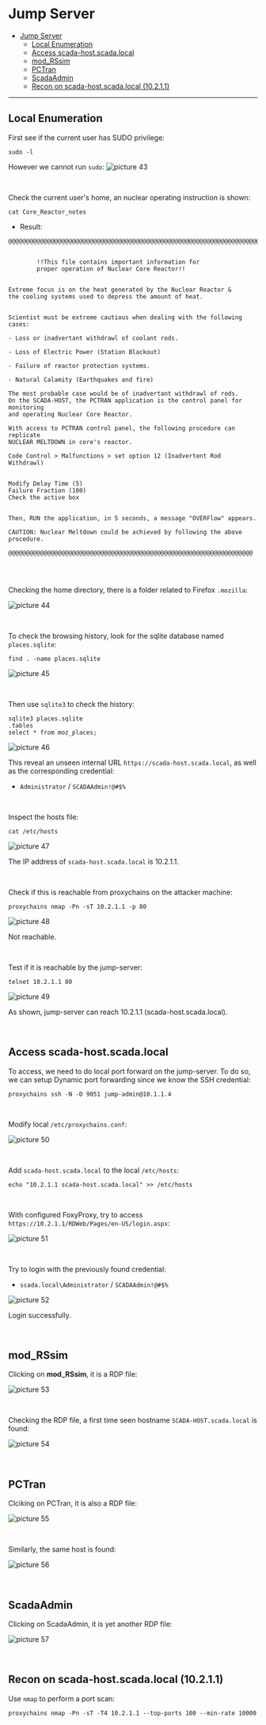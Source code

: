 # Jump Server

- [Jump Server](#jump-server)
  - [Local Enumeration](#local-enumeration)
  - [Access scada-host.scada.local](#access-scada-hostscadalocal)
  - [mod_RSsim](#mod_rssim)
  - [PCTran](#pctran)
  - [ScadaAdmin](#scadaadmin)
  - [Recon on scada-host.scada.local (10.2.1.1)](#recon-on-scada-hostscadalocal-10211)

---

## Local Enumeration

First see if the current user has SUDO privilege:

```
sudo -l
```
However we cannot run `sudo`:
![picture 43](images/02761d106996b99da376e40fcaf93253c49a3502e81359108ff017e2aaebd45f.png)  

<br/>

Check the current user's home, an nuclear operating instruction is shown:

```
cat Core_Reactor_notes
```

* Result:

```
@@@@@@@@@@@@@@@@@@@@@@@@@@@@@@@@@@@@@@@@@@@@@@@@@@@@@@@@@@@@@@@@@@@@@@@@@@@@@@@@@@@@@@@@


        !!This file contains important information for
        proper operation of Nuclear Core Reactor!!


Extreme focus is on the heat generated by the Nuclear Reactor &
the cooling systems used to depress the amount of heat.


Scientist must be extreme cautious when dealing with the following cases:

- Loss or inadvertant withdrawl of coolant rods.

- Loss of Electric Power (Station Blackout)

- Failure of reactor protection systems.

- Natural Calamity (Earthquakes and fire)

The most probable case would be of inadvertant withdrawl of rods. 
On the SCADA-HOST, the PCTRAN application is the control panel for monitoring
and operating Nuclear Core Reactor. 

With access to PCTRAN control panel, the following procedure can replicate 
NUCLEAR MELTDOWN in core's reactor.

Code Control > Malfunctions > set option 12 (Inadvertent Rod Withdrawl)


Modify Delay Time (5)
Failure Fraction (100)
Check the active box 


Then, RUN the application, in 5 seconds, a message "OVERFlow" appears.

CAUTION: Nuclear Meltdown could be achieved by following the above procedure. 

@@@@@@@@@@@@@@@@@@@@@@@@@@@@@@@@@@@@@@@@@@@@@@@@@@@@@@@@@@@@@@@@@@@@@


```

<br/>

Checking the home directory, there is a folder related to Firefox `.mozilla`:

![picture 44](images/8acc3626f4f652867ccf515429a58ddea80c77f3f031b145e5907d04a9642d76.png)  

<br/>

To check the browsing history, look for the sqlite database named `places.sqlite`:

```
find . -name places.sqlite
```

![picture 45](images/e35f7cd8887be6e8233e852b132b83c0c3c525aa5e959d0d164f6ff204b20cb2.png)  

<br/>

Then use `sqlite3` to check the history:

```
sqlite3 places.sqlite
.tables
select * from moz_places;
```

![picture 46](images/9eeed0ff9bb20d3238d1b164b75797b5b5c9ccfc71ea12c10a627e7986b09e21.png)  

This reveal an unseen internal URL `https://scada-host.scada.local`, as well as the corresponding credential:
* `Administrator` / `SCADAAdmin!@#$%`

<br/>

Inspect the hosts file:

```
cat /etc/hosts
```

![picture 47](images/10d3da831b25485896f9749c89799f6634cc53cfb30a4d691ddce26580c4bedc.png)  

The IP address of `scada-host.scada.local` is 10.2.1.1.

<br/>

Check if this is reachable from proxychains on the attacker machine:

```
proxychains nmap -Pn -sT 10.2.1.1 -p 80
```

![picture 48](images/ed8b7a0002823d1572b2a8960410de1b63a49b03c023300de002b6ce00feb424.png)  

Not reachable.

<br/>

Test if it is reachable by the jump-server:

```
telnet 10.2.1.1 80
```

![picture 49](images/5913aab78cbe52e9679d9465d4d2a9823aad18af3253cabf5c2a1318f15fed89.png)  

As shown, jump-server can reach 10.2.1.1 (scada-host.scada.local).

<br/>

## Access scada-host.scada.local

To access, we need to do local port forward on the jump-server. To do so, we can setup Dynamic port forwarding since we know the SSH credential:

```
proxychains ssh -N -D 9051 jump-admin@10.1.1.4
```

<br/>

Modify local `/etc/proxychains.conf`:

![picture 50](images/242d8197b37f2bc177abe9af18aff19f6736684057d5651af6f9f97eff9b98b5.png)  

<br/>

Add `scada-host.scada.local` to the local `/etc/hosts`:

```
echo "10.2.1.1 scada-host.scada.local" >> /etc/hosts
```

<br/>

With configured FoxyProxy, try to access `https://10.2.1.1/RDWeb/Pages/en-US/login.aspx`:

![picture 51](images/ffac24d973dc7eff3ad9c98699ee48be1c84b3d90eab58bc81bad6f234e8e428.png)  

<br/>

Try to login with the previously found credential:
* `scada.local\Administrator` / `SCADAAdmin!@#$%`

![picture 52](images/72f143e306f8d6b7129b31dc9aafaea813f2764ec54264736045e1718aed921c.png)  

Login successfully.

<br/>

## mod_RSsim

Clicking on **mod_RSsim**, it is a RDP file:

![picture 53](images/693c3843d879f178f87c9ae2752c46b2c9cb44ba3e7bfb56687ebb61fe043ab3.png)  

<br/>

Checking the RDP file, a first time seen hostname `SCADA-HOST.scada.local` is found:

![picture 54](images/059f2d9fdafc909e54b50ae66b3e3bcf71b46a81c9e0de0e92cc5089ca8fd137.png)  

<br/>

## PCTran

Clciking on PCTran, it is also a RDP file:

![picture 55](images/de3767444862cde64ff5b95b9c74bcad0b3bcd8f91ca18f123c61efb56c84b21.png)  

<br/>

Similarly, the same host is found:

![picture 56](images/a04a310d7895c026d1841355a8c026b003f329f628172e8112c9c36e71fd1ccc.png)  

<br/>

## ScadaAdmin

Clicking on ScadaAdmin, it is yet another RDP file:

![picture 57](images/94f3a81cc2a053f01a1dfca717c36086adadbe5aa7936ffd7af48bbb2a961c2c.png)  

<br/>

## Recon on scada-host.scada.local (10.2.1.1)

Use `nmap` to perform a port scan:

```
proxychains nmap -Pn -sT -T4 10.2.1.1 --top-ports 100 --min-rate 10000
```

